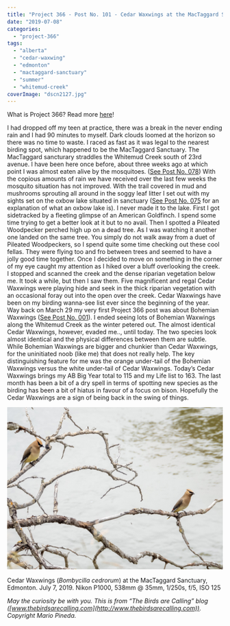 ```yaml
---
title: "Project 366 - Post No. 101 - Cedar Waxwings at the MacTaggard Sanctuary"
date: "2019-07-08"
categories: 
  - "project-366"
tags: 
  - "alberta"
  - "cedar-waxwing"
  - "edmonton"
  - "mactaggard-sanctuary"
  - "summer"
  - "whitemud-creek"
coverImage: "dscn2127.jpg"
---
```


What is Project 366? Read more [here](https://thebirdsarecalling.com/2019/03/29/project-366/)!

I had dropped off my teen at practice, there was a break in the never ending rain and I had 90 minutes to myself. Dark clouds loomed at the horizon so there was no time to waste. I raced as fast as it was legal to the nearest birding spot, which happened to be the MacTaggard Sanctuary. The MacTaggard sancturary straddles the Whitemud Creek south of 23rd avenue. I have been here once before, about three weeks ago at which point I was almost eaten alive by the mosquitoes. ([See Post No. 078](http://thebirdsarecalling.com/2019/06/14/project-366-post-no-78-exploring-the-mactaggard-sanctuary/)) With the copious amounts of rain we have received over the last few weeks the mosquito situation has not improved. With the trail covered in mud and mushrooms sprouting all around in the soggy leaf litter I set out with my sights set on the oxbow lake situated in sanctuary ([See Post No. 075](https://thebirdsarecalling.com/2019/06/09/project-366-post-no-73-oxbow-in-the-making/) for an explanation of what an oxbow lake is). I never made it to the lake. First I got sidetracked by a fleeting glimpse of an American Goldfinch. I spend some time trying to get a better look at it but to no avail. Then I spotted a Pileated Woodpecker perched high up on a dead tree. As I was watching it another one landed on the same tree. You simply do not walk away from a duet of Pileated Woodpeckers, so I spend quite some time checking out these cool fellas. They were flying too and fro between trees and seemed to have a jolly good time together. Once I decided to move on something in the corner of my eye caught my attention as I hiked over a bluff overlooking the creek. I stopped and scanned the creek and the dense riparian vegetation below me. It took a while, but then I saw them. Five magnificent and regal Cedar Waxwings were playing hide and seek in the thick riparian vegetation with an occasional foray out into the open over the creek. Cedar Waxwings have been on my birding wanna-see list ever since the beginning of the year. Way back on March 29 my very first Project 366 post was about Bohemian Waxwings ([See Post No. 001](https://thebirdsarecalling.com/2019/03/29/project-366-post-no-001-a-gaggle-of-bohemian-waxwings/)). I ended seeing lots of Bohemian Waxwings along the Whitemud Creek as the winter petered out. The almost identical Cedar Waxwings, however, evaded me.., until today. The two species look almost identical and the physical differences between them are subtle. While Bohemian Waxwings are bigger and chunkier than Cedar Waxwings, for the uninitiated noob (like me) that does not really help. The key distinguishing feature for me was the orange under-tail of the Bohemian Waxwings versus the white under-tail of Cedar Waxwings. Today’s Cedar Waxwings brings my AB Big Year total to 115 and my Life list to 163. The last month has been a bit of a dry spell in terms of spotting new species as the birding has been a bit of hiatus in favour of a focus on bison. Hopefully the Cedar Waxwings are a sign of being back in the swing of things.

![](images/dscn2127.jpg)

Cedar Waxwings (_Bombycilla cedrorum_) at the MacTaggard Sanctuary, Edmonton. July 7, 2019. Nikon P1000, 538mm @ 35mm, 1/250s, f/5, ISO 125

_May the curiosity be with you. This is from “The Birds are Calling” blog ([www.thebirdsarecalling.com](http://www.thebirdsarecalling.com)). Copyright Mario Pineda._
